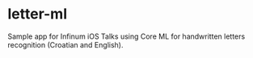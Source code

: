 # letter-ml

Sample app for Infinum iOS Talks using Core ML for handwritten letters recognition (Croatian and English). 
